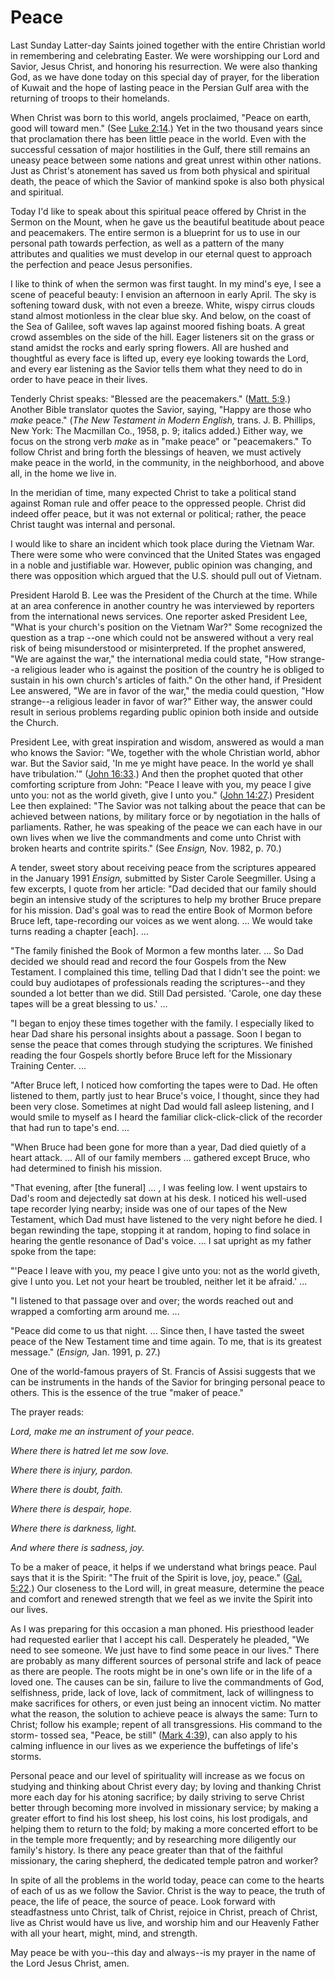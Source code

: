 # Peace

Last Sunday Latter-day Saints joined together with the entire Christian world
in remembering and celebrating Easter. We were worshipping our Lord and
Savior, Jesus Christ, and honoring his resurrection. We were also thanking
God, as we have done today on this special day of prayer, for the liberation
of Kuwait and the hope of lasting peace in the Persian Gulf area with the
returning of troops to their homelands.

When Christ was born to this world, angels proclaimed, "Peace on earth, good
will toward men." (See [Luke
2:14](https://www.lds.org/scriptures/nt/luke/2.14?lang=eng#13).) Yet in the
two thousand years since that proclamation there has been little peace in the
world. Even with the successful cessation of major hostilities in the Gulf,
there still remains an uneasy peace between some nations and great unrest
within other nations. Just as Christ's atonement has saved us from both
physical and spiritual death, the peace of which the Savior of mankind spoke
is also both physical and spiritual.

Today I'd like to speak about this spiritual peace offered by Christ in the
Sermon on the Mount, when he gave us the beautiful beatitude about peace and
peacemakers. The entire sermon is a blueprint for us to use in our personal
path towards perfection, as well as a pattern of the many attributes and
qualities we must develop in our eternal quest to approach the perfection and
peace Jesus personifies.

I like to think of when the sermon was first taught. In my mind's eye, I see a
scene of peaceful beauty: I envision an afternoon in early April. The sky is
softening toward dusk, with not even a breeze. White, wispy cirrus clouds
stand almost motionless in the clear blue sky. And below, on the coast of the
Sea of Galilee, soft waves lap against moored fishing boats. A great crowd
assembles on the side of the hill. Eager listeners sit on the grass or stand
amidst the rocks and early spring flowers. All are hushed and thoughtful as
every face is lifted up, every eye looking towards the Lord, and every ear
listening as the Savior tells them what they need to do in order to have peace
in their lives.

Tenderly Christ speaks: "Blessed are the peacemakers." ([Matt.
5:9](https://www.lds.org/scriptures/nt/matt/5.9?lang=eng#8).) Another Bible
translator quotes the Savior, saying, "Happy are those who _make_ peace."
(_The New Testament in Modern English,_ trans. J. B. Phillips, New York: The
Macmillan Co., 1958, p. 9; italics added.) Either way, we focus on the strong
verb _make_ as in "make peace" or "peacemakers." To follow Christ and bring
forth the blessings of heaven, we must actively make peace in the world, in
the community, in the neighborhood, and above all, in the home we live in.

In the meridian of time, many expected Christ to take a political stand
against Roman rule and offer peace to the oppressed people. Christ did indeed
offer peace, but it was not external or political; rather, the peace Christ
taught was internal and personal.

I would like to share an incident which took place during the Vietnam War.
There were some who were convinced that the United States was engaged in a
noble and justifiable war. However, public opinion was changing, and there was
opposition which argued that the U.S. should pull out of Vietnam.

President Harold B. Lee was the President of the Church at the time. While at
an area conference in another country he was interviewed by reporters from the
international news services. One reporter asked President Lee, "What is your
church's position on the Vietnam War?" Some recognized the question as a trap
--one which could not be answered without a very real risk of being
misunderstood or misinterpreted. If the prophet answered, "We are against the
war," the international media could state, "How strange--a religious leader
who is against the position of the country he is obliged to sustain in his own
church's articles of faith." On the other hand, if President Lee answered, "We
are in favor of the war," the media could question, "How strange--a religious
leader in favor of war?" Either way, the answer could result in serious
problems regarding public opinion both inside and outside the Church.

President Lee, with great inspiration and wisdom, answered as would a man who
knows the Savior: "We, together with the whole Christian world, abhor war. But
the Savior said, 'In me ye might have peace. In the world ye shall have
tribulation.'" ([John
16:33](https://www.lds.org/scriptures/nt/john/16.33?lang=eng#32).) And then
the prophet quoted that other comforting scripture from John: "Peace I leave
with you, my peace I give unto you: not as the world giveth, give I unto you."
([John 14:27](https://www.lds.org/scriptures/nt/john/14.27?lang=eng#26).)
President Lee then explained: "The Savior was not talking about the peace that
can be achieved between nations, by military force or by negotiation in the
halls of parliaments. Rather, he was speaking of the peace we can each have in
our own lives when we live the commandments and come unto Christ with broken
hearts and contrite spirits." (See _Ensign,_ Nov. 1982, p. 70.)

A tender, sweet story about receiving peace from the scriptures appeared in
the January 1991 _Ensign,_ submitted by Sister Carole Seegmiller. Using a few
excerpts, I quote from her article: "Dad decided that our family should begin
an intensive study of the scriptures to help my brother Bruce prepare for his
mission. Dad's goal was to read the entire Book of Mormon before Bruce left,
tape-recording our voices as we went along. ... We would take turns reading a
chapter [each]. ...

"The family finished the Book of Mormon a few months later. ... So Dad decided
we should read and record the four Gospels from the New Testament. I
complained this time, telling Dad that I didn't see the point: we could buy
audiotapes of professionals reading the scriptures--and they sounded a lot
better than we did. Still Dad persisted. 'Carole, one day these tapes will be
a great blessing to us.' ...

"I began to enjoy these times together with the family. I especially liked to
hear Dad share his personal insights about a passage. Soon I began to sense
the peace that comes through studying the scriptures. We finished reading the
four Gospels shortly before Bruce left for the Missionary Training Center. ...

"After Bruce left, I noticed how comforting the tapes were to Dad. He often
listened to them, partly just to hear Bruce's voice, I thought, since they had
been very close. Sometimes at night Dad would fall asleep listening, and I
would smile to myself as I heard the familiar click-click-click of the
recorder that had run to tape's end. ...

"When Bruce had been gone for more than a year, Dad died quietly of a heart
attack. ... All of our family members ... gathered except Bruce, who had
determined to finish his mission.

"That evening, after [the funeral] ... , I was feeling low. I went upstairs to
Dad's room and dejectedly sat down at his desk. I noticed his well-used tape
recorder lying nearby; inside was one of our tapes of the New Testament, which
Dad must have listened to the very night before he died. I began rewinding the
tape, stopping it at random, hoping to find solace in hearing the gentle
resonance of Dad's voice. ... I sat upright as my father spoke from the tape:

"'Peace I leave with you, my peace I give unto you: not as the world giveth,
give I unto you. Let not your heart be troubled, neither let it be afraid.' ...

"I listened to that passage over and over; the words reached out and wrapped a
comforting arm around me. ...

"Peace did come to us that night. ... Since then, I have tasted the sweet peace
of the New Testament time and time again. To me, that is its greatest
message." (_Ensign,_ Jan. 1991, p. 27.)

One of the world-famous prayers of St. Francis of Assisi suggests that we can
be instruments in the hands of the Savior for bringing personal peace to
others. This is the essence of the true "maker of peace."

The prayer reads:

_Lord, make me an instrument of your peace._

_Where there is hatred let me sow love._

_Where there is injury, pardon._

_Where there is doubt, faith._

_Where there is despair, hope._

_Where there is darkness, light._

_And where there is sadness, joy._

To be a maker of peace, it helps if we understand what brings peace. Paul says
that it is the Spirit: "The fruit of the Spirit is love, joy, peace." ([Gal.
5:22](https://www.lds.org/scriptures/nt/gal/5.22?lang=eng#21).) Our closeness
to the Lord will, in great measure, determine the peace and comfort and
renewed strength that we feel as we invite the Spirit into our lives.

As I was preparing for this occasion a man phoned. His priesthood leader had
requested earlier that I accept his call. Desperately he pleaded, "We need to
see someone. We just have to find some peace in our lives." There are probably
as many different sources of personal strife and lack of peace as there are
people. The roots might be in one's own life or in the life of a loved one.
The causes can be sin, failure to live the commandments of God, selfishness,
pride, lack of love, lack of commitment, lack of willingness to make
sacrifices for others, or even just being an innocent victim. No matter what
the reason, the solution to achieve peace is always the same: Turn to Christ;
follow his example; repent of all transgressions. His command to the storm-
tossed sea, "Peace, be still" ([Mark
4:39](https://www.lds.org/scriptures/nt/mark/4.39?lang=eng#38)), can also
apply to his calming influence in our lives as we experience the buffetings of
life's storms.

Personal peace and our level of spirituality will increase as we focus on
studying and thinking about Christ every day; by loving and thanking Christ
more each day for his atoning sacrifice; by daily striving to serve Christ
better through becoming more involved in missionary service; by making a
greater effort to find his lost sheep, his lost coins, his lost prodigals, and
helping them to return to the fold; by making a more concerted effort to be in
the temple more frequently; and by researching more diligently our family's
history. Is there any peace greater than that of the faithful missionary, the
caring shepherd, the dedicated temple patron and worker?

In spite of all the problems in the world today, peace can come to the hearts
of each of us as we follow the Savior. Christ is the way to peace, the truth
of peace, the life of peace, the source of peace. Look forward with
steadfastness unto Christ, talk of Christ, rejoice in Christ, preach of
Christ, live as Christ would have us live, and worship him and our Heavenly
Father with all your heart, might, mind, and strength.

May peace be with you--this day and always--is my prayer in the name of the
Lord Jesus Christ, amen.

